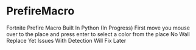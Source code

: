 # PrefireMacro
Fortnite Prefire Macro Built In Python (In Progress)
First move you mouse over to the place and press enter to select a color from the place
No Wall Replace Yet
Issues With Detection Will Fix Later
